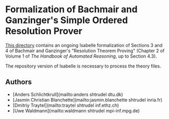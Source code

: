 # Formalization of Bachmair and Ganzinger's Simple Ordered Resolution Prover #

[This directory](https://bitbucket.org/isafol/isafol/src/master/Ordered_Resolution_Prover/) contains an ongoing Isabelle formalization of Sections 3 and 4 of Bachmair and Ganzinger's "Resolution Theorem Proving" (Chapter 2 of Volume 1 of _The Handbook of Automated Reasoning_, up to Section 4.3).

The repository version of Isabelle is necessary to process the theory files.


## Authors ##

* [Anders Schlichtkrull](mailto:anders shtrudel dtu.dk)
* [Jasmin Christian Blanchette](mailto:jasmin.blanchette shtrudel inria.fr)
* [Dmitriy Traytel](mailto:traytel shtrudel inf.ethz.ch)
* [Uwe Waldmann](mailto:waldmann shtrudel mpi-inf.mpg.de)
